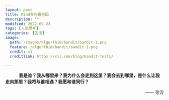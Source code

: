 ```yaml
---
layout: post
title: Mind多兴趣召回
description: ""
modified: 2022-09-23
tags: [人生思考]
categories: [生活]
image:
  path: /images/algorthim/bandit/bandit-1.png
  feature: /algorthim/bandit/bandit-1.png
  credit: x1
  creditlink: https://cxl.com/blog/bandit-tests/

---
```


&nbsp;&nbsp;&nbsp;&nbsp;&nbsp;&nbsp;&nbsp;&nbsp;&nbsp;&nbsp;&nbsp;**我是谁？我从哪里来？我为什么会走到这里？我会去到哪里，是什么让我走向那里？我将与谁相遇？我愿和谁同行？**

<p align="right">—— 寻沂</p>

